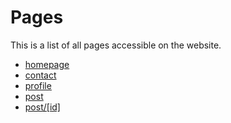 # Pages

This is a list of all pages accessible on the website.

- [homepage](homepage.md)
- [contact](contact.md)
- [profile](profile.md)
- [post](post.md)
- [post/[id]](post_id.md)

